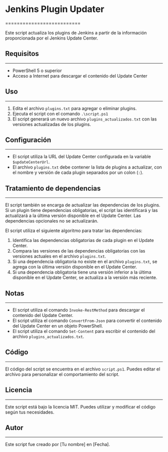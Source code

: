 # Jenkins Plugin Updater
==========================

Este script actualiza los plugins de Jenkins a partir de la información proporcionada por el Jenkins Update Center.

## Requisitos
------------

* PowerShell 5 o superior
* Acceso a Internet para descargar el contenido del Update Center

## Uso
-----

1. Edita el archivo `plugins.txt` para agregar o eliminar plugins.
2. Ejecuta el script con el comando `.\script.ps1`
3. El script generará un nuevo archivo `plugins_actualizados.txt` con las versiones actualizadas de los plugins.

## Configuración
--------------

* El script utiliza la URL del Update Center configurada en la variable `$updateCenterUrl`.
* El archivo `plugins.txt` debe contener la lista de plugins a actualizar, con el nombre y versión de cada plugin separados por un colon (`:`).

## Tratamiento de dependencias
---------------------------

El script también se encarga de actualizar las dependencias de los plugins. Si un plugin tiene dependencias obligatorias, el script las identificará y las actualizará a la última versión disponible en el Update Center. Las dependencias opcionales no se actualizarán.

El script utiliza el siguiente algoritmo para tratar las dependencias:

1. Identifica las dependencias obligatorias de cada plugin en el Update Center.
2. Compara las versiones de las dependencias obligatorias con las versiones actuales en el archivo `plugins.txt`.
3. Si una dependencia obligatoria no existe en el archivo `plugins.txt`, se agrega con la última versión disponible en el Update Center.
4. Si una dependencia obligatoria tiene una versión inferior a la última disponible en el Update Center, se actualiza a la versión más reciente.

## Notas
-----

* El script utiliza el comando `Invoke-RestMethod` para descargar el contenido del Update Center.
* El script utiliza el comando `ConvertFrom-Json` para convertir el contenido del Update Center en un objeto PowerShell.
* El script utiliza el comando `Set-Content` para escribir el contenido del archivo `plugins_actualizados.txt`.

## Código
-----

El código del script se encuentra en el archivo `script.ps1`. Puedes editar el archivo para personalizar el comportamiento del script.

## Licencia
----------

Este script está bajo la licencia MIT. Puedes utilizar y modificar el código según tus necesidades.

## Autor
------

Este script fue creado por [Tu nombre] en [Fecha].

